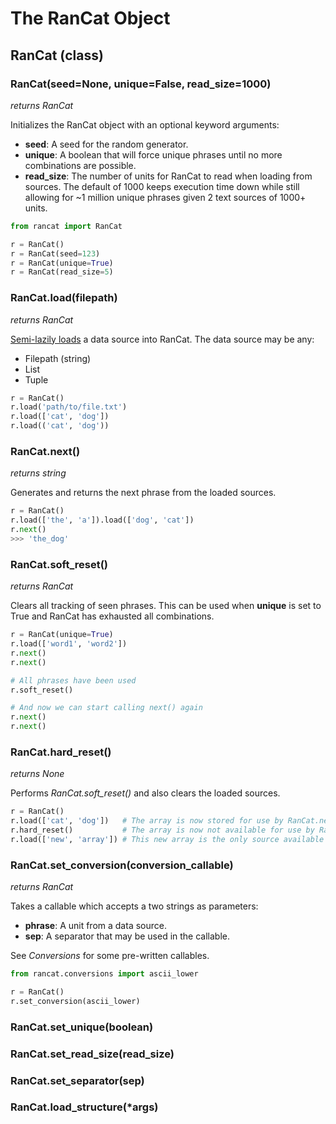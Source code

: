 # The RanCat Object

## RanCat (class)
### RanCat(seed=None, unique=False, read_size=1000) 
*returns RanCat*

Initializes the RanCat object with an optional keyword arguments:

* **seed**: A seed for the random generator.
* **unique**: A boolean that will force unique phrases until no more combinations are possible.
* **read_size**: The number of units for RanCat to read when loading from sources. The default of 1000 keeps execution time down while still allowing for ~1 million unique phrases given 2 text sources of 1000+ units.

```python
from rancat import RanCat

r = RanCat()
r = RanCat(seed=123)
r = RanCat(unique=True)
r = RanCat(read_size=5)
```

### RanCat.load(filepath)
*returns RanCat*

[Semi-lazily loads](https://thedevmatt.wordpress.com/2016/08/12/semi-lazy-loading-in-rancat/) a data source into RanCat. The data source may be any:

* Filepath (string)
* List
* Tuple

```python
r = RanCat()
r.load('path/to/file.txt')
r.load(['cat', 'dog'])
r.load(('cat', 'dog'))
```

### RanCat.next()
*returns string*

Generates and returns the next phrase from the loaded sources.

```python
r = RanCat()
r.load(['the', 'a']).load(['dog', 'cat'])
r.next()
>>> 'the_dog'
```

### RanCat.soft_reset()
*returns RanCat*

Clears all tracking of seen phrases. This can be used when **unique** is set to True and RanCat has exhausted all combinations.

```python
r = RanCat(unique=True)
r.load(['word1', 'word2'])
r.next()
r.next()

# All phrases have been used
r.soft_reset()

# And now we can start calling next() again
r.next()
r.next()
```

### RanCat.hard_reset()
*returns None*

Performs *RanCat.soft_reset()* and also clears the loaded sources.

```python
r = RanCat()
r.load(['cat', 'dog'])   # The array is now stored for use by RanCat.next()
r.hard_reset()           # The array is now not available for use by RanCat.next()
r.load(['new', 'array']) # This new array is the only source available by RanCat.next()
```

### RanCat.set_conversion(conversion_callable)
*returns RanCat*

Takes a callable which accepts a two strings as parameters:

* **phrase**: A unit from a data source.
* **sep**: A separator that may be used in the callable.

See *Conversions* for some pre-written callables.

```python
from rancat.conversions import ascii_lower

r = RanCat()
r.set_conversion(ascii_lower)
```

### RanCat.set_unique(boolean)
### RanCat.set_read_size(read_size)
### RanCat.set_separator(sep)
### RanCat.load_structure(*args)

